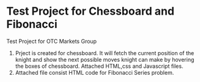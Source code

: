 # Test Project for Chessboard and Fibonacci
Test Project for OTC Markets Group

1. Prject is created for chessboard. It will fetch the current position of the knight and show the next possible moves knight can make by hovering the boxes of chessboard. Attached HTML,css and Javascript files. 
2. Attached file consist HTML code for Fibonacci Series problem.
